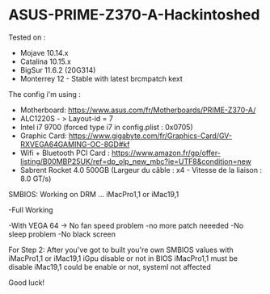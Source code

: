 # ASUS-PRIME-Z370-A-Hackintoshed

Tested on :
- Mojave 10.14.x
- Catalina 10.15.x
- BigSur 11.6.2 (20G314)
- Monterrey 12 - Stable with latest brcmpatch kext

The config i'm using :

- Motherboard: https://www.asus.com/fr/Motherboards/PRIME-Z370-A/
- ALC1220S - > Layout-id = 7
- Intel i7 9700 (forced type i7 in config.plist : 0x0705)
- Graphic Card: https://www.gigabyte.com/fr/Graphics-Card/GV-RXVEGA64GAMING-OC-8GD#kf
- Wifi + Bluetooth PCI Card : https://www.amazon.fr/gp/offer-listing/B00MBP25UK/ref=dp_olp_new_mbc?ie=UTF8&condition=new
- Sabrent Rocket 4.0 500GB (Largeur du câble :	x4 - Vitesse de la liaison :	8.0 GT/s)

SMBIOS: Working on DRM ...
iMacPro1,1
or
iMac19,1

-Full Working

-With VEGA 64 -> No fan speed problem -no more patch neeeded
-No sleep problem
-No black screen

For Step 2: After you've got to built you're own SMBIOS values with iMacPro1,1 or iMac19,1
iGpu disable or not in BIOS
iMacPro1,1 must be disable
iMac19,1 could be enable or not, systeml not affected

Good luck!
